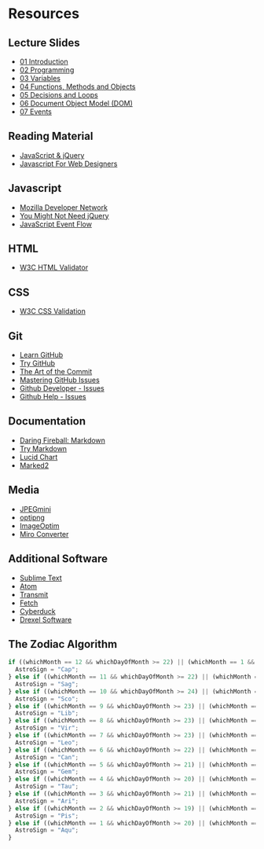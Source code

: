 # Resources

## Lecture Slides

- [01 Introduction](http://digm.drexel.edu/crs/IDM231/presentations/IDM231-01-introduction.pdf)
- [02 Programming](http://digm.drexel.edu/crs/IDM231/presentations/IDM231-02-programming.pdf)
- [03 Variables](http://digm.drexel.edu/crs/IDM231/presentations/IDM231-03-variables.pdf)
- [04 Functions, Methods and Objects](http://digm.drexel.edu/crs/IDM231/presentations/IDM231-04-functions_methods_objects.pdf)
- [05 Decisions and Loops](http://digm.drexel.edu/crs/IDM231/presentations/IDM231-05-decisions_loops.pdf)
- [06 Document Object Model (DOM)](http://digm.drexel.edu/crs/IDM231/presentations/IDM231-06-document_object_model.pdf)
- [07 Events](http://digm.drexel.edu/crs/IDM231/presentations/IDM231-07-events.pdf)

## Reading Material

- [JavaScript & jQuery](https://www.amazon.com/JavaScript-JQuery-Interactive-Front-End-Development/dp/1118531647)
- [Javascript For Web Designers](https://abookapart.com/products/javascript-for-web-designers)

## Javascript

- [Mozilla Developer Network](https://developer.mozilla.org/en-US/docs/Web/JavaScript)
- [You Might Not Need jQuery](http://youmightnotneedjquery.com)
- [JavaScript Event Flow](https://blog.domfarolino.com/JavaScript-Event-Flow/)

## HTML

- [W3C HTML Validator](https://validator.w3.org)

## CSS

- [W3C CSS Validation](https://jigsaw.w3.org/css-validator/)

## Git

- [Learn GitHub](https://guides.github.com/activities/hello-world/)
- [Try GitHub](https://try.github.io/levels/1/challenges/1)
- [The Art of the Commit](http://alistapart.com/article/the-art-of-the-commit#section2)
- [Mastering GitHub Issues](https://guides.github.com/features/issues/)
- [Github Developer - Issues](https://developer.github.com/v3/issues/)
- [Github Help - Issues](https://help.github.com/articles/about-issues/)

## Documentation

- [Daring Fireball: Markdown](http://daringfireball.net/projects/markdown/)
- [Try Markdown](http://markdown-here.com/livedemo.html)
- [Lucid Chart](https://www.lucidchart.com)
- [Marked2](http://marked2app.com)

## Media

- [JPEGmini](http://www.jpegmini.com)
- [optipng](http://optipng.sourceforge.net)
- [ImageOptim](https://imageoptim.com/mac)
- [Miro Converter](http://www.mirovideoconverter.com)

## Additional Software

- [Sublime Text](https://www.sublimetext.com)
- [Atom](https://atom.io)
- [Transmit](https://panic.com/transmit/)
- [Fetch](http://fetchsoftworks.com)
- [Cyberduck](https://cyberduck.io)
- [Drexel Software](https://software.drexel.edu)

## The Zodiac Algorithm

```javascript
if ((whichMonth == 12 && whichDayOfMonth >= 22) || (whichMonth == 1 && whichDayOfMonth <= 19)) {
  AstroSign = "Cap";
} else if ((whichMonth == 11 && whichDayOfMonth >= 22) || (whichMonth == 12 && whichDayOfMonth <= 21)) {
  AstroSign = "Sag";
} else if ((whichMonth == 10 && whichDayOfMonth >= 24) || (whichMonth == 11 && whichDayOfMonth <= 21)) {
  AstroSign = "Sco";
} else if ((whichMonth == 9 && whichDayOfMonth >= 23) || (whichMonth == 10 && whichDayOfMonth <= 23)) {
  AstroSign = "Lib";
} else if ((whichMonth == 8 && whichDayOfMonth >= 23) || (whichMonth == 9 && whichDayOfMonth <= 22)) {
  AstroSign = "Vir";
} else if ((whichMonth == 7 && whichDayOfMonth >= 23) || (whichMonth == 8 && whichDayOfMonth <= 22)) {
  AstroSign = "Leo";
} else if ((whichMonth == 6 && whichDayOfMonth >= 22) || (whichMonth == 7 && whichDayOfMonth <= 22)) {
  AstroSign = "Can";
} else if ((whichMonth == 5 && whichDayOfMonth >= 21) || (whichMonth == 6 && whichDayOfMonth <= 21)) {
  AstroSign = "Gem";
} else if ((whichMonth == 4 && whichDayOfMonth >= 20) || (whichMonth == 5 && whichDayOfMonth <= 20)) {
  AstroSign = "Tau";
} else if ((whichMonth == 3 && whichDayOfMonth >= 21) || (whichMonth == 4 && whichDayOfMonth <= 19)) {
  AstroSign = "Ari";
} else if ((whichMonth == 2 && whichDayOfMonth >= 19) || (whichMonth == 3 && whichDayOfMonth <= 20)) {
  AstroSign = "Pis";
} else if ((whichMonth == 1 && whichDayOfMonth >= 20) || (whichMonth == 2 && whichDayOfMonth <= 18)) {
  AstroSign = "Aqu";
}
```
